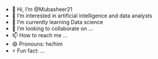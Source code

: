 - 👋 Hi, I’m @Mubasheer21
- 👀 I’m interested in artificial intelligence and data analysts
- 🌱 I’m currently learning Data science
- 💞️ I’m looking to collaborate on ...
- 📫 How to reach me ...
- 😄 Pronouns: he/him
- ⚡ Fun fact: ...

<!---
Mubasheer21/Mubasheer21 is a ✨ special ✨ repository because its `README.md` (this file) appears on your GitHub profile.
You can click the Preview link to take a look at your changes.
--->
